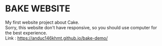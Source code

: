 # BAKE WEBSITE
My first website project about Cake.
<br/>Sorry, this website don't have responsive, so you should use computer for the best experience. 
<br/>Link : https://anduc146khmt.github.io/bake-demo/
